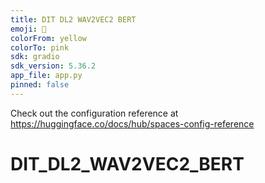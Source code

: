 ```yaml
---
title: DIT DL2 WAV2VEC2 BERT
emoji: 🏃
colorFrom: yellow
colorTo: pink
sdk: gradio
sdk_version: 5.36.2
app_file: app.py
pinned: false
---
```


Check out the configuration reference at https://huggingface.co/docs/hub/spaces-config-reference
# DIT_DL2_WAV2VEC2_BERT